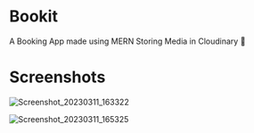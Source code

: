 # Bookit 

A Booking App made using MERN Storing Media in Cloudinary 📍



# Screenshots 

![Screenshot_20230311_163322](https://user-images.githubusercontent.com/94097778/224481949-400e989f-ba07-4863-91d6-9316010e4ba3.png)



![Screenshot_20230311_165325](https://user-images.githubusercontent.com/94097778/224481969-57a7b3d3-831f-480f-8c57-9a8c3d4476a3.png)
